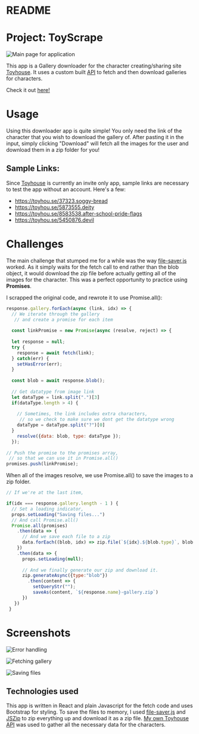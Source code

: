 # README

# Project: ToyScrape

![Main page for application](https://user-images.githubusercontent.com/80722863/147422603-55c4f824-f499-45d9-b988-b4c07c62ccc7.png)

This app is a Gallery downloader for the character creating/sharing site [Toyhouse](https://toyhou.se). It uses a custom built [API](https://github.com/Blissblass/toyhouse_rails_api) to fetch and then download galleries for characters.

Check it out [here!](https://erayalkis.github.io/toyhouse_downloader)

# Usage

Using this downloader app is quite simple! You only need the link of the character that you wish to download the gallery of. After pasting it in the input, simply clicking "Download" will fetch all the images for the user and download them in a zip folder for you!

## Sample Links:

Since [Toyhouse](https://toyhou.se) is currently an invite only app, sample links are necessary to test the app without an account. Here's a few:
* https://toyhou.se/37323.soggy-bread
* https://toyhou.se/5873555.deity
* https://toyhou.se/8583538.after-school-pride-flags
* https://toyhou.se/5450876.devil

# Challenges

The main challenge that stumped me for a while was the way [file-saver.js](https://github.com/eligrey/FileSaver.js/) worked. As it simply waits for the fetch call to end rather than the blob object, it would download the zip file before actually getting all of the images for the character. This was a perfect opportunity to practice using **Promises**.

I scrapped the original code, and rewrote it to use Promise.all():
```javascript
response.gallery.forEach(async (link, idx) => {
  // We iterate through the gallery 
   // and create a promise for each item
  
  const linkPromise = new Promise(async (resolve, reject) => { 
  
  let response = null;
  try {
    response = await fetch(link);
  } catch(err) {
    setHasError(err);
  }
  
  const blob = await response.blob();
  
  // Get datatype from image link
  let dataType = link.split(".")[3]
  if(dataType.length > 4) {
  
    // Sometimes, the link includes extra characters,
     // so we check to make sure we dont get the datatype wrong
    dataType = dataType.split("?")[0]
  }
    resolve({data: blob, type: dataType });
  });
  
// Push the promise to the promises array,
 // so that we can use it in Promise.all()
promises.push(linkPromise);
```
When all of the images resolve, we use Promise.all() to save the images to a zip folder.

```javascript
// If we're at the last item,

if(idx === response.gallery.length - 1 ) {
  // Set a loading indicator,
  props.setLoading("Saving files...")
  // And call Promise.all()
  Promise.all(promises)
    .then(data => {
      // And we save each file to a zip
      data.forEach((blob, idx) => zip.file(`${idx}.${blob.type}`, blob.data))
    })
    .then(data => {
      props.setLoading(null);
      
      // And we finally generate our zip and download it.
      zip.generateAsync({type:"blob"})
        .then(content => {
          setQueryStr("");
          saveAs(content, `${response.name}-gallery.zip`)
      })
   })
 }
```

# Screenshots

![Error handling](https://user-images.githubusercontent.com/80722863/147423073-53f92bae-cfd4-415a-8c7c-3e0a57b7df0a.png)

![Fetching gallery](https://user-images.githubusercontent.com/80722863/147423079-646d4de0-631d-48f4-9ca1-1d0a8939f72d.png)

![Saving files](https://user-images.githubusercontent.com/80722863/147423092-ef6a9827-118c-475c-ab47-0f5b67ab0299.png)


## Technologies used

This app is written in React and plain Javascript for the fetch code and uses Bootstrap for styling. 
To save the files to memory, I used [file-saver.js](https://github.com/eligrey/FileSaver.js/) and [JSZip](https://stuk.github.io/jszip/) to zip everything up and download it as a zip file.
[My own Toyhouse API](https://github.com/Blissblass/toyhouse_rails_api) was used to gather all the necessary data for the characters.
